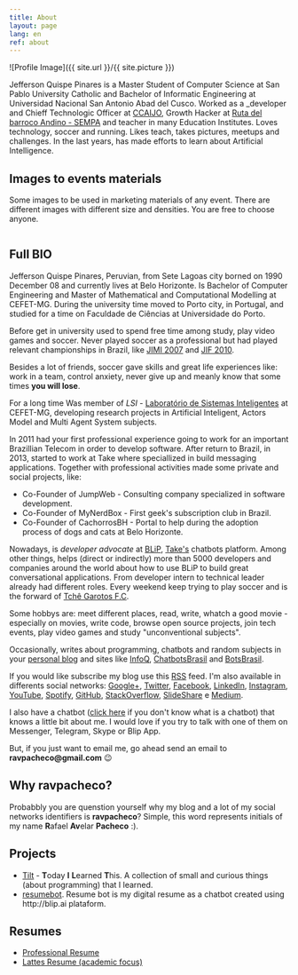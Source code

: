 ```yaml
---
title: About
layout: page
lang: en
ref: about
---
```

![Profile Image]({{ site.url }}/{{ site.picture }})

Jefferson Quispe Pinares is a  Master Student of Computer Science at San Pablo University Catholic and Bachelor of Informatic Engineering at Universidad Nacional San Antonio Abad del Cusco.
Worked as a _developer and Chieff Technologic Officer at [CCAIJO](http://ccaijo.org.pe/), Growth Hacker at [Ruta del barroco Andino - SEMPA](https://rutadelbarrocoandino.com) and teacher in many Education Institutes.
Loves technology, soccer and running. Likes teach, takes pictures, meetups and challenges.
In the last years, has made efforts to learn about Artificial Intelligence.

<h2><b>Images</b> to events materials</h2>

Some images to be used in marketing materials of any event. There are different images with different size and densities. You are free to choose anyone.

![]()

<h2><b>Full</b> BIO</h2>

Jefferson Quispe Pinares, Peruvian, from Sete Lagoas city borned on 1990 December 08 and currently lives at Belo Horizonte. 
Is Bachelor of Computer Engineering and Master of Mathematical and Computational Modelling at CEFET-MG. 
During the university time moved to Porto city, in Portugal, and studied for a time on Faculdade de Ciências at 
Universidade do Porto. 

Before get in university used to spend free time among study, play video games and soccer. 
Never played soccer as a professional but had played relevant championships in Brazil, like 
[JIMI 2007](http://jimi.esportes.mg.gov.br/) and 
[JIF 2010](http://portal.mec.gov.br/todas-as-noticias/209-noticias/564834057/15469-jogos-vao-reunir-2-mil-alunos-da-rede-federal-em-brasilia).

Besides a lot of friends, soccer gave skills and great life experiences like: work in a team, control anxiety, never 
give up and meanly know that some times **you will lose**.

For a long time Was member of _LSI_ - <a href="http://www.lsi.cefetmg.br/">Laboratório de Sistemas Inteligentes</a> at 
CEFET-MG, developing research projects in Artificial Inteligent, Actors Model and Multi Agent System subjects.

In 2011 had your first professional experience going to work for an important Brazillian Telecom in order to develop 
software. After return to Brazil, in 2013, started to work at Take where speciallized in build messaging applications. 
Together with professional activities made some private and social projects, like:

* Co-Founder of JumpWeb - Consulting company specialized in software development.
* Co-Founder of MyNerdBox - First geek's subscription club in Brazil.
* Co-Founder of CachorrosBH - Portal to help during the adoption process of dogs and cats at Belo Horizonte. 

<!-- falar sobre apresentações -->

Nowadays, is *developer advocate* at [BLiP](http://blip.ai/), [Take's](https://take.net) chatbots platform.
Among other things, helps (direct or indirectly) more than 5000 developers and companies around the world about how to use BLiP to build great 
conversational applications. From developer intern to technical leader already had different roles. Every weekend keep 
trying to play soccer and is the forward of [Tchê Garotos F.C](https://www.instagram.com/tchegarotos_f.c/).

Some hobbys are: meet different places, read, write, whatch a good movie - especially on movies, write code, 
browse open source projects, join tech events, play video games and study "unconventional subjects".

Occasionally, writes about programming, chatbots and random subjects in your 
[personal blog](http://ravpacheco.com/blog/) and sites like [InfoQ](http://infoq.com/), 
[ChatbotsBrasil](https://chatbotsbrasil.take.net/) and [BotsBrasil](https://medium.com/botsbrasil).

<div class="breaker"></div>

If you would like subscribe my blog use this <a href="http://ravpacheco.com/feed.xml">RSS</a> feed. 
I'm also available in differents social networks: <a href="http://plus.google.com/+RafaelPachecoBH">Google+</a>, <a href="http://twitter.com/ravpachecco">Twitter</a>, <a href="http://facebook.com/ravpacheco">Facebook</a>, <a href="http://linkedin.com/in/ravpacheco">LinkedIn</a>, <a href="http://instagram.com/ravpachecco">Instagram</a>, <a href="http://youtube.com/ravpacheco">YouTube</a>, <a href="https://open.spotify.com/user/ravpacheco">Spotify</a>, <a href="https://github.com/ravpacheco">GitHub</a>, <a href="http://stackoverflow.com/users/3613766/rafael-pacheco">StackOverflow</a>, <a href="http://pt.slideshare.net/RafaelAvelar1">SlideShare</a> e <a href="https://medium.com/@ravpacheco">Medium</a>.

I also have a chatbot (<a href="http://ravpacheco.com/bot">click here</a> if you don't know what is a chatbot) that knows a little bit about me. 
I would love if you try to talk with one of them on Messenger, Telegram, Skype or Blip App.

<p>
But, if you just want to email me, go ahead send an email to <b>ravpacheco@gmail.com</b> 😉
</p>
 
<h2>Why <b>ravpacheco</b>?</h2>

<p>Probabbly you are quenstion yourself why my blog and a lot of my social networks identifiers is <b>ravpacheco</b>?
Simple, this word represents initials of my name <b>R</b>afael <b>Av</b>elar <b>Pacheco</b> :).
</p>

<h2>Projects</h2>

<ul>
	<li><a href="https://github.com/ravpacheco/tilt">Tilt</a> - <b>T</b>oday <b>I</b> <b>L</b>earned <b>T</b>his. A collection of small and curious things (about programming) that I learned.</li>
	<li><a href="https://github.com/ravpacheco/resumebot">resumebot</a>. Resume bot is my digital resume as a chatbot created using http://blip.ai plataform.</li>
</ul>

<h2>Resumes</h2>

<ul class="skill-list">
	<li><a href="{{ site.resume-url }}">Professional Resume</a></li>
	<li><a href="{{ site.lattes-url }}">Lattes Resume (academic focus)</a></li>
</ul>
